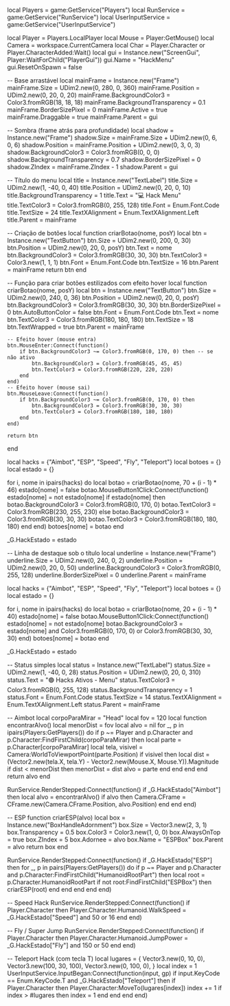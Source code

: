 local Players = game:GetService("Players")
local RunService = game:GetService("RunService")
local UserInputService = game:GetService("UserInputService")

local Player = Players.LocalPlayer
local Mouse = Player:GetMouse()
local Camera = workspace.CurrentCamera
local Char = Player.Character or Player.CharacterAdded:Wait()
local gui = Instance.new("ScreenGui", Player:WaitForChild("PlayerGui"))
gui.Name = "HackMenu"
gui.ResetOnSpawn = false

-- Base arrastável
local mainFrame = Instance.new("Frame")
mainFrame.Size = UDim2.new(0, 280, 0, 360)
mainFrame.Position = UDim2.new(0, 20, 0, 20)
mainFrame.BackgroundColor3 = Color3.fromRGB(18, 18, 18)
mainFrame.BackgroundTransparency = 0.1
mainFrame.BorderSizePixel = 0
mainFrame.Active = true
mainFrame.Draggable = true
mainFrame.Parent = gui

-- Sombra (frame atrás para profundidade)
local shadow = Instance.new("Frame")
shadow.Size = mainFrame.Size + UDim2.new(0, 6, 0, 6)
shadow.Position = mainFrame.Position + UDim2.new(0, 3, 0, 3)
shadow.BackgroundColor3 = Color3.fromRGB(0, 0, 0)
shadow.BackgroundTransparency = 0.7
shadow.BorderSizePixel = 0
shadow.ZIndex = mainFrame.ZIndex - 1
shadow.Parent = gui

-- Título do menu
local title = Instance.new("TextLabel")
title.Size = UDim2.new(1, -40, 0, 40)
title.Position = UDim2.new(0, 20, 0, 10)
title.BackgroundTransparency = 1
title.Text = "💻 Hack Menu"
title.TextColor3 = Color3.fromRGB(0, 255, 128)
title.Font = Enum.Font.Code
title.TextSize = 24
title.TextXAlignment = Enum.TextXAlignment.Left
title.Parent = mainFrame

-- Criação de botões
local function criarBotao(nome, posY)
    local btn = Instance.new("TextButton")
    btn.Size = UDim2.new(0, 200, 0, 30)
    btn.Position = UDim2.new(0, 20, 0, posY)
    btn.Text = nome
    btn.BackgroundColor3 = Color3.fromRGB(30, 30, 30)
    btn.TextColor3 = Color3.new(1, 1, 1)
    btn.Font = Enum.Font.Code
    btn.TextSize = 16
    btn.Parent = mainFrame
    return btn
end

-- Função para criar botões estilizados com efeito hover
local function criarBotao(nome, posY)
    local btn = Instance.new("TextButton")
    btn.Size = UDim2.new(0, 240, 0, 36)
    btn.Position = UDim2.new(0, 20, 0, posY)
    btn.BackgroundColor3 = Color3.fromRGB(30, 30, 30)
    btn.BorderSizePixel = 0
    btn.AutoButtonColor = false
    btn.Font = Enum.Font.Code
    btn.Text = nome
    btn.TextColor3 = Color3.fromRGB(180, 180, 180)
    btn.TextSize = 18
    btn.TextWrapped = true
    btn.Parent = mainFrame

    -- Efeito hover (mouse entra)
    btn.MouseEnter:Connect(function()
        if btn.BackgroundColor3 ~= Color3.fromRGB(0, 170, 0) then -- se não ativo
            btn.BackgroundColor3 = Color3.fromRGB(45, 45, 45)
            btn.TextColor3 = Color3.fromRGB(220, 220, 220)
        end
    end)
    -- Efeito hover (mouse sai)
    btn.MouseLeave:Connect(function()
        if btn.BackgroundColor3 ~= Color3.fromRGB(0, 170, 0) then
            btn.BackgroundColor3 = Color3.fromRGB(30, 30, 30)
            btn.TextColor3 = Color3.fromRGB(180, 180, 180)
        end
    end)

    return btn
end

local hacks = {"Aimbot", "ESP", "Speed", "Fly", "Teleport"}
local botoes = {}
local estado = {}

for i, nome in ipairs(hacks) do
    local botao = criarBotao(nome, 70 + (i - 1) * 46)
    estado[nome] = false
    botao.MouseButton1Click:Connect(function()
        estado[nome] = not estado[nome]
        if estado[nome] then
            botao.BackgroundColor3 = Color3.fromRGB(0, 170, 0)
            botao.TextColor3 = Color3.fromRGB(230, 255, 230)
        else
            botao.BackgroundColor3 = Color3.fromRGB(30, 30, 30)
            botao.TextColor3 = Color3.fromRGB(180, 180, 180)
        end
    end)
    botoes[nome] = botao
end

_G.HackEstado = estado

-- Linha de destaque sob o título
local underline = Instance.new("Frame")
underline.Size = UDim2.new(0, 240, 0, 2)
underline.Position = UDim2.new(0, 20, 0, 50)
underline.BackgroundColor3 = Color3.fromRGB(0, 255, 128)
underline.BorderSizePixel = 0
underline.Parent = mainFrame

local hacks = {"Aimbot", "ESP", "Speed", "Fly", "Teleport"}
local botoes = {}
local estado = {}

for i, nome in ipairs(hacks) do
    local botao = criarBotao(nome, 20 + (i - 1) * 40)
    estado[nome] = false
    botao.MouseButton1Click:Connect(function()
        estado[nome] = not estado[nome]
        botao.BackgroundColor3 = estado[nome] and Color3.fromRGB(0, 170, 0) or Color3.fromRGB(30, 30, 30)
    end)
    botoes[nome] = botao
end

_G.HackEstado = estado

-- Status simples
local status = Instance.new("TextLabel")
status.Size = UDim2.new(1, -40, 0, 28)
status.Position = UDim2.new(0, 20, 0, 310)
status.Text = "🟢 Hacks Ativos - Menu"
status.TextColor3 = Color3.fromRGB(0, 255, 128)
status.BackgroundTransparency = 1
status.Font = Enum.Font.Code
status.TextSize = 14
status.TextXAlignment = Enum.TextXAlignment.Left
status.Parent = mainFrame

-- Aimbot
local corpoParaMirar = "Head"
local fov = 120
local function encontrarAlvo()
    local menorDist = fov
    local alvo = nil
    for _, p in ipairs(Players:GetPlayers()) do
        if p ~= Player and p.Character and p.Character:FindFirstChild(corpoParaMirar) then
            local parte = p.Character[corpoParaMirar]
            local tela, visivel = Camera:WorldToViewportPoint(parte.Position)
            if visivel then
                local dist = (Vector2.new(tela.X, tela.Y) - Vector2.new(Mouse.X, Mouse.Y)).Magnitude
                if dist < menorDist then
                    menorDist = dist
                    alvo = parte
                end
            end
        end
    end
    return alvo
end

RunService.RenderStepped:Connect(function()
    if _G.HackEstado["Aimbot"] then
        local alvo = encontrarAlvo()
        if alvo then
            Camera.CFrame = CFrame.new(Camera.CFrame.Position, alvo.Position)
        end
    end
end)

-- ESP
function criarESP(alvo)
    local box = Instance.new("BoxHandleAdornment")
    box.Size = Vector3.new(2, 3, 1)
    box.Transparency = 0.5
    box.Color3 = Color3.new(1, 0, 0)
    box.AlwaysOnTop = true
    box.ZIndex = 5
    box.Adornee = alvo
    box.Name = "ESPBox"
    box.Parent = alvo
    return box
end

RunService.RenderStepped:Connect(function()
    if _G.HackEstado["ESP"] then
        for _, p in pairs(Players:GetPlayers()) do
            if p ~= Player and p.Character and p.Character:FindFirstChild("HumanoidRootPart") then
                local root = p.Character.HumanoidRootPart
                if not root:FindFirstChild("ESPBox") then
                    criarESP(root)
                end
            end
        end
    end
end)

-- Speed Hack
RunService.RenderStepped:Connect(function()
    if Player.Character then
        Player.Character.Humanoid.WalkSpeed = _G.HackEstado["Speed"] and 50 or 16
    end
end)

-- Fly / Super Jump
RunService.RenderStepped:Connect(function()
    if Player.Character then
        Player.Character.Humanoid.JumpPower = _G.HackEstado["Fly"] and 150 or 50
    end
end)

-- Teleport Hack (com tecla T)
local lugares = {
    Vector3.new(0, 10, 0),
    Vector3.new(100, 30, 100),
    Vector3.new(0, 100, 0),
}
local index = 1
UserInputService.InputBegan:Connect(function(input, gp)
    if input.KeyCode == Enum.KeyCode.T and _G.HackEstado["Teleport"] then
        if Player.Character then
            Player.Character:MoveTo(lugares[index])
            index += 1
            if index > #lugares then index = 1 end
        end
    end
end)
